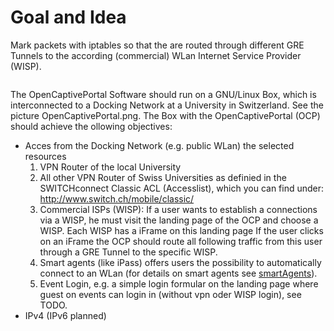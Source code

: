 # Goal and Idea #

Mark packets with iptables so that the are routed through different GRE
Tunnels to the according (commercial) WLan Internet Service Provider (WISP).

![![](http://opencaptiveportal.googlecode.com/svn/trunk/doc/OpenCaptivePortal_small.png)](http://opencaptiveportal.googlecode.com/svn/trunk/doc/OpenCaptivePortal.png)

The OpenCaptivePortal Software should run on a GNU/Linux Box, which is
interconnected to a Docking Network at a University in Switzerland. See the
picture OpenCaptivePortal.png. The Box with the OpenCaptivePortal (OCP)
should achieve the ollowing objectives:

  * Acces from the Docking Network (e.g. public WLan) the selected resources
    1. VPN Router of the local University
    1. All other VPN Router of Swiss Universities as definied in the SWITCHconnect Classic ACL (Accesslist), which you can find under: http://www.switch.ch/mobile/classic/
    1. Commercial ISPs (WISP): If a user wants to establish a connections via a WISP, he must visit the landing page of the OCP and choose a WISP. Each WISP has a iFrame on this landing page  If the user clicks on an iFrame the OCP should route all following traffic from this user through a GRE Tunnel to the specific WISP.
    1. Smart agents (like iPass) offers users the possibility to automatically connect to an WLan (for details on smart agents see [smartAgents](smartAgents.md)).
    1. Event Login, e.g. a simple login formular on the landing page where guest on events can login in (without vpn oder WISP login), see TODO.
  * IPv4 (IPv6 planned)
